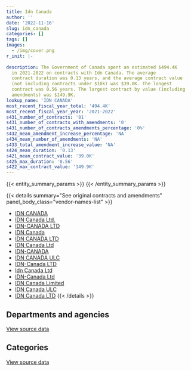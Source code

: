 ```yaml
---
title: Idn Canada
author: ''
date: '2022-11-16'
slug: idn_canada
categories: []
tags: []
images:
  - /img/cover.png
r_init: |-
  
description: The Government of Canada spent an estimated $494.4K
  in 2021-2022 on contracts with Idn Canada. The average
  contract duration was 0.13 years, and the average contract value
  (not including contracts under $10k) was $39.0K. The longest
  contract was 0.56 years. The largest contract by value (including
  amendments) was $149.9K.
lookup_name: 'IDN CANADA'
most_recent_fiscal_year_total: '494.4K'
most_recent_fiscal_year_year: '2021-2022'
s431_number_of_contracts: '81'
s431_number_of_contracts_with_amendments: '0'
s431_number_of_contracts_amendments_percentage: '0%'
s432_mean_amendment_increase_percentage: 'NA'
s434_mean_number_of_amendments: 'NA'
s433_total_amendment_increase_value: 'NA'
s424_mean_duration: '0.13'
s421_mean_contract_value: '39.0K'
s425_max_duration: '0.56'
s422_max_contract_value: '149.9K'
---
```


<script src="/rmarkdown-libs/htmlwidgets/htmlwidgets.js"></script>
<link href="/rmarkdown-libs/datatables-css/datatables-crosstalk.css" rel="stylesheet" />
<script src="/rmarkdown-libs/datatables-binding/datatables.js"></script>
<script src="/rmarkdown-libs/jquery/jquery-3.6.0.min.js"></script>
<link href="/rmarkdown-libs/dt-core-bootstrap/css/dataTables.bootstrap.min.css" rel="stylesheet" />
<link href="/rmarkdown-libs/dt-core-bootstrap/css/dataTables.bootstrap.extra.css" rel="stylesheet" />
<script src="/rmarkdown-libs/dt-core-bootstrap/js/jquery.dataTables.min.js"></script>
<script src="/rmarkdown-libs/dt-core-bootstrap/js/dataTables.bootstrap.min.js"></script>
<link href="/rmarkdown-libs/crosstalk/css/crosstalk.min.css" rel="stylesheet" />
<script src="/rmarkdown-libs/crosstalk/js/crosstalk.min.js"></script>
<script src="/rmarkdown-libs/htmlwidgets/htmlwidgets.js"></script>
<link href="/rmarkdown-libs/datatables-css/datatables-crosstalk.css" rel="stylesheet" />
<script src="/rmarkdown-libs/datatables-binding/datatables.js"></script>
<script src="/rmarkdown-libs/jquery/jquery-3.6.0.min.js"></script>
<link href="/rmarkdown-libs/dt-core-bootstrap/css/dataTables.bootstrap.min.css" rel="stylesheet" />
<link href="/rmarkdown-libs/dt-core-bootstrap/css/dataTables.bootstrap.extra.css" rel="stylesheet" />
<script src="/rmarkdown-libs/dt-core-bootstrap/js/jquery.dataTables.min.js"></script>
<script src="/rmarkdown-libs/dt-core-bootstrap/js/dataTables.bootstrap.min.js"></script>
<link href="/rmarkdown-libs/crosstalk/css/crosstalk.min.css" rel="stylesheet" />
<script src="/rmarkdown-libs/crosstalk/js/crosstalk.min.js"></script>

{{< entity_summary_params >}}
{{< /entity_summary_params >}}

{{< details summary="See original contracts and amendments" panel_body_class="vendor-names-list" >}}
- [IDN CANADA](https://search.open.canada.ca/en/ct/?sort=contract_value_f%20desc&page=1&search_text=%22IDN%20CANADA%22)
- [IDN Canada Ltd.](https://search.open.canada.ca/en/ct/?sort=contract_value_f%20desc&page=1&search_text=%22IDN%20Canada%20Ltd.%22)
- [IDN-CANADA LTD](https://search.open.canada.ca/en/ct/?sort=contract_value_f%20desc&page=1&search_text=%22IDN-CANADA%20LTD%22)
- [IDN Canada](https://search.open.canada.ca/en/ct/?sort=contract_value_f%20desc&page=1&search_text=%22IDN%20Canada%22)
- [IDN CANADA LTD](https://search.open.canada.ca/en/ct/?sort=contract_value_f%20desc&page=1&search_text=%22IDN%20CANADA%20LTD%22)
- [IDN Canada Ltd](https://search.open.canada.ca/en/ct/?sort=contract_value_f%20desc&page=1&search_text=%22IDN%20Canada%20Ltd%22)
- [IDN-CANADA](https://search.open.canada.ca/en/ct/?sort=contract_value_f%20desc&page=1&search_text=%22IDN-CANADA%22)
- [IDN CANADA ULC](https://search.open.canada.ca/en/ct/?sort=contract_value_f%20desc&page=1&search_text=%22IDN%20CANADA%20ULC%22)
- [IDN-Canada LTD](https://search.open.canada.ca/en/ct/?sort=contract_value_f%20desc&page=1&search_text=%22IDN-Canada%20LTD%22)
- [Idn Canada Ltd](https://search.open.canada.ca/en/ct/?sort=contract_value_f%20desc&page=1&search_text=%22Idn%20Canada%20Ltd%22)
- [IDN-Canada Ltd](https://search.open.canada.ca/en/ct/?sort=contract_value_f%20desc&page=1&search_text=%22IDN-Canada%20Ltd%22)
- [IDN Canada Limited](https://search.open.canada.ca/en/ct/?sort=contract_value_f%20desc&page=1&search_text=%22IDN%20Canada%20Limited%22)
- [IDN Canada ULC](https://search.open.canada.ca/en/ct/?sort=contract_value_f%20desc&page=1&search_text=%22IDN%20Canada%20ULC%22)
- [IDN Canada LTD](https://search.open.canada.ca/en/ct/?sort=contract_value_f%20desc&page=1&search_text=%22IDN%20Canada%20LTD%22)
{{< /details >}}

## Departments and agencies

<div id="htmlwidget-1" style="width:100%;height:auto;" class="datatables html-widget"></div>
<script type="application/json" data-for="htmlwidget-1">{"x":{"style":"bootstrap","filter":"none","vertical":false,"data":[["<a href=\"/departments/cic/\">Immigration, Refugees and Citizenship Canada<\/a>","<a href=\"/departments/dfo-mpo/\">Fisheries and Oceans Canada<\/a>","<a href=\"/departments/dnd-mdn/\">National Defence<\/a>","<a href=\"/departments/rcmp-grc/\">Royal Canadian Mounted Police<\/a>"],[null,null,241501.19,234975.62],[null,70073.92,366599.73,317231.76],[370779.52,null,207680.99,267475.44],[null,99819.94,250434.71,144100.47]],"container":"<table class=\"table table-striped table-hover row-border order-column display\">\n  <thead>\n    <tr>\n      <th>Department<\/th>\n      <th>2018-2019<\/th>\n      <th>2019-2020<\/th>\n      <th>2020-2021<\/th>\n      <th>2021-2022<\/th>\n    <\/tr>\n  <\/thead>\n<\/table>","options":{"order":[[4,"desc"]],"pageLength":10,"autoWidth":true,"columnDefs":[{"targets":1,"render":"function(data, type, row, meta) {\n    return type !== 'display' ? data : DTWidget.formatCurrency(data, \"$\", 2, 3, \",\", \".\", true, null);\n  }"},{"targets":2,"render":"function(data, type, row, meta) {\n    return type !== 'display' ? data : DTWidget.formatCurrency(data, \"$\", 2, 3, \",\", \".\", true, null);\n  }"},{"targets":3,"render":"function(data, type, row, meta) {\n    return type !== 'display' ? data : DTWidget.formatCurrency(data, \"$\", 2, 3, \",\", \".\", true, null);\n  }"},{"targets":4,"render":"function(data, type, row, meta) {\n    return type !== 'display' ? data : DTWidget.formatCurrency(data, \"$\", 2, 3, \",\", \".\", true, null);\n  }"},{"width":"16%","targets":[1,2,3,4]},{"className":"dt-right","targets":[1,2,3,4]}],"orderClasses":false}},"evals":["options.columnDefs.0.render","options.columnDefs.1.render","options.columnDefs.2.render","options.columnDefs.3.render"],"jsHooks":[]}</script>
<p class="text-right">
<a href="https://github.com/GoC-Spending/contracts-data/tree/main/data/out/vendors/idn_canada/summary_by_fiscal_year_by_department.csv" class="source-data-link btn btn-link">View source data</a>
</p>

## Categories

<div id="htmlwidget-2" style="width:100%;height:auto;" class="datatables html-widget"></div>
<script type="application/json" data-for="htmlwidget-2">{"x":{"style":"bootstrap","filter":"none","vertical":false,"data":[["<a href=\"/categories/facilities_and_construction/\">Facilities and construction<\/a>","<a href=\"/categories/office_management/\">Office management<\/a>","<a href=\"/categories/defence/\">Defence<\/a>","<a href=\"/categories/information_technology/\">Information technology<\/a>","<a href=\"/categories/industrial_products_and_services/\">Industrial products and services<\/a>"],[null,null,13351.79,87772.36,375352.65],[null,94844.16,45601.92,14422.55,599036.78],[10590.73,null,null,35760.26,799584.96],[null,57536.41,null,74835.15,361983.56]],"container":"<table class=\"table table-striped table-hover row-border order-column display\">\n  <thead>\n    <tr>\n      <th>Category<\/th>\n      <th>2018-2019<\/th>\n      <th>2019-2020<\/th>\n      <th>2020-2021<\/th>\n      <th>2021-2022<\/th>\n    <\/tr>\n  <\/thead>\n<\/table>","options":{"order":[[4,"desc"]],"dom":"t","pageLength":30,"autoWidth":true,"columnDefs":[{"targets":1,"render":"function(data, type, row, meta) {\n    return type !== 'display' ? data : DTWidget.formatCurrency(data, \"$\", 2, 3, \",\", \".\", true, null);\n  }"},{"targets":2,"render":"function(data, type, row, meta) {\n    return type !== 'display' ? data : DTWidget.formatCurrency(data, \"$\", 2, 3, \",\", \".\", true, null);\n  }"},{"targets":3,"render":"function(data, type, row, meta) {\n    return type !== 'display' ? data : DTWidget.formatCurrency(data, \"$\", 2, 3, \",\", \".\", true, null);\n  }"},{"targets":4,"render":"function(data, type, row, meta) {\n    return type !== 'display' ? data : DTWidget.formatCurrency(data, \"$\", 2, 3, \",\", \".\", true, null);\n  }"},{"width":"16%","targets":[1,2,3,4]},{"className":"dt-right","targets":[1,2,3,4]}],"orderClasses":false,"lengthMenu":[10,25,30,50,100]}},"evals":["options.columnDefs.0.render","options.columnDefs.1.render","options.columnDefs.2.render","options.columnDefs.3.render"],"jsHooks":[]}</script>
<p class="text-right">
<a href="https://github.com/GoC-Spending/contracts-data/tree/main/data/out/vendors/idn_canada/summary_by_fiscal_year_by_category.csv" class="source-data-link btn btn-link">View source data</a>
</p>

